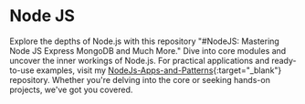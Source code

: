 # Node JS

Explore the depths of Node.js with this repository "#NodeJS: Mastering Node JS Express MongoDB and Much More." Dive into core modules and uncover the inner workings of Node.js. For practical applications and ready-to-use examples, visit my [NodeJs-Apps-and-Patterns](https://github.com/HaitheMS/NodeJs-Apps-and-Patterns){:target="_blank"} repository. Whether you're delving into the core or seeking hands-on projects, we've got you covered.
